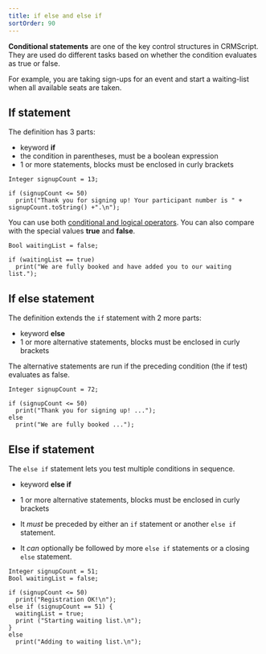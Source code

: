 ```yaml
---
title: if else and else if
sortOrder: 90
---
```


**Conditional statements** are one of the key control structures in CRMScript. They are used do different tasks based on whether the condition evaluates as true or false.

For example, you are taking sign-ups for an event and start a waiting-list when all available seats are taken.

## If statement

The definition has 3 parts:

* keyword **if**
* the condition in parentheses, must be a boolean expression
* 1 or more statements, blocks must be enclosed in curly brackets

```crmscript
Integer signupCount = 13;

if (signupCount <= 50)
  print("Thank you for signing up! Your participant number is " + signupCount.toString() +".\n");
```

You can use both [conditional and logical operators](./operators.md). You can also compare with the special values **true** and **false**.

```crmscript
Bool waitingList = false;

if (waitingList == true)
  print("We are fully booked and have added you to our waiting list.");
```

## If else statement

The definition extends the `if` statement with 2 more parts:

* keyword **else**
* 1 or more alternative statements, blocks must be enclosed in curly brackets

The alternative statements are run if the preceding condition (the if test) evaluates as false.

```crmscript!
Integer signupCount = 72;

if (signupCount <= 50)
  print("Thank you for signing up! ...");
else
  print("We are fully booked ...");
```

## Else if statement

The `else if` statement lets you test multiple conditions in sequence.

* keyword **else if**
* 1 or more alternative statements, blocks must be enclosed in curly brackets

* It *must* be preceded by either an `if` statement or another `else if` statement.
* It *can* optionally be followed by more `else if` statements or a closing `else` statement.

```crmscript!
Integer signupCount = 51;
Bool waitingList = false;

if (signupCount <= 50)
  print("Registration OK!\n");
else if (signupCount == 51) {
  waitingList = true;
  print ("Starting waiting list.\n");
}
else
  print("Adding to waiting list.\n");
```
